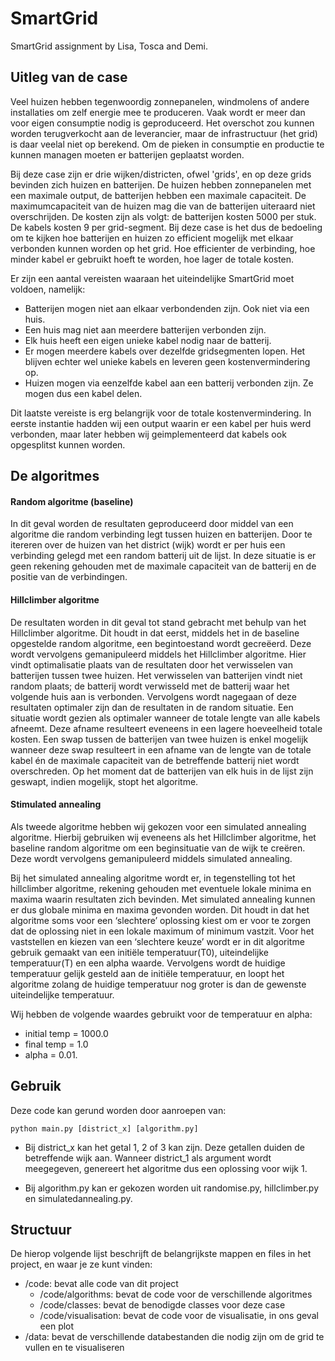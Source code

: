 # SmartGrid
SmartGrid assignment by Lisa, Tosca and Demi. 

## Uitleg van de case
Veel huizen hebben tegenwoordig zonnepanelen, windmolens of andere installaties om zelf energie mee te produceren. Vaak wordt er meer dan voor eigen consumptie nodig is geproduceerd. Het overschot zou kunnen worden terugverkocht aan de leverancier, maar de infrastructuur (het grid) is daar veelal niet op berekend. Om de pieken in consumptie en productie te kunnen managen moeten er batterijen geplaatst worden. 

Bij deze case zijn er drie wijken/districten, ofwel 'grids', en op deze grids bevinden zich huizen en batterijen. De huizen hebben zonnepanelen met een maximale output, de batterijen hebben een maximale capaciteit. De maximumcapaciteit van de huizen mag die van de batterijen uiteraard niet overschrijden. De kosten zijn als volgt: de batterijen kosten 5000 per stuk. De kabels kosten 9 per grid-segment. Bij deze case is het dus de bedoeling om te kijken hoe batterijen en huizen zo efficient mogelijk met elkaar verbonden kunnen worden op het grid. Hoe efficienter de verbinding, hoe minder kabel er gebruikt hoeft te worden, hoe lager de totale kosten.

Er zijn een aantal vereisten waaraan het uiteindelijke SmartGrid moet voldoen, namelijk: 
- Batterijen mogen niet aan elkaar verbondenden zijn. Ook niet via een huis.
- Een huis mag niet aan meerdere batterijen verbonden zijn.
- Elk huis heeft een eigen unieke kabel nodig naar de batterij.
- Er mogen meerdere kabels over dezelfde gridsegmenten lopen. Het blijven echter wel unieke kabels en leveren geen kostenvermindering op.
- Huizen mogen via eenzelfde kabel aan een batterij verbonden zijn. Ze mogen dus een kabel delen.

Dit laatste vereiste is erg belangrijk voor de totale kostenvermindering. In eerste instantie hadden wij een output waarin er een kabel per huis werd verbonden, maar later hebben wij geimplementeerd dat kabels ook opgesplitst kunnen worden.

## De algoritmes
#### Random algoritme (baseline)
In dit geval worden de resultaten geproduceerd door middel van een algoritme die random verbinding legt tussen huizen en batterijen. Door te itereren over de huizen van het district (wijk) wordt er per huis een verbinding gelegd met een random batterij uit de lijst. In deze situatie is er geen rekening gehouden met de maximale capaciteit van de batterij en de positie van de verbindingen.

#### Hillclimber algoritme 
De resultaten worden in dit geval tot stand gebracht met behulp van het Hillclimber algoritme. Dit houdt in dat eerst, middels het in de baseline opgestelde random algoritme, een begintoestand wordt gecreëerd. Deze wordt vervolgens gemanipuleerd middels het Hillclimber algoritme. Hier vindt optimalisatie plaats van de resultaten door het verwisselen van batterijen tussen twee huizen. Het verwisselen van batterijen vindt niet random plaats; de batterij wordt verwisseld met de batterij waar het volgende huis aan is verbonden. Vervolgens wordt nagegaan of deze resultaten optimaler zijn dan de resultaten in de random situatie. Een situatie wordt gezien als optimaler wanneer de totale lengte van alle kabels afneemt. Deze afname resulteert eveneens in een lagere hoeveelheid totale kosten. Een swap tussen de batterijen van twee huizen is enkel mogelijk wanneer deze swap resulteert in een afname van de lengte van de totale kabel én de maximale capaciteit van de betreffende batterij niet wordt overschreden. Op het moment dat de batterijen van elk huis in de lijst zijn geswapt, indien mogelijk, stopt het algoritme.

#### Stimulated annealing
Als tweede algoritme hebben wij gekozen voor een simulated annealing algoritme. Hierbij gebruiken wij eveneens als het Hillclimber algoritme, het baseline random algoritme om een beginsituatie van de wijk te creëren. Deze wordt vervolgens gemanipuleerd middels simulated annealing. 

Bij het simulated annealing algoritme wordt er, in tegenstelling tot het hillclimber algoritme, rekening gehouden met eventuele lokale minima en maxima waarin resultaten zich bevinden. Met simulated annealing kunnen er dus globale minima en maxima gevonden worden. Dit houdt in dat het algoritme soms voor een ‘slechtere’ oplossing kiest om er voor te zorgen dat de oplossing niet in een lokale maximum of minimum vastzit.  Voor het vaststellen en kiezen van een ‘slechtere keuze’ wordt er in dit algoritme gebruik gemaakt van een initiële temperatuur(T0),  uiteindelijke temperatuur(T) en een alpha waarde. Vervolgens wordt de huidige temperatuur gelijk gesteld aan de initiële temperatuur, en loopt het algoritme zolang de huidige temperatuur nog groter is dan de gewenste uiteindelijke temperatuur.

Wij hebben de volgende waardes gebruikt voor de temperatuur en alpha: 
- initial temp = 1000.0
- final temp = 1.0
- alpha = 0.01.

## Gebruik 
Deze code kan gerund worden door aanroepen van:
  
  `python main.py [district_x] [algorithm.py]`
  
- Bij district_x kan het getal 1, 2 of 3 kan zijn. Deze getallen duiden de betreffende wijk aan. Wanneer district_1 als argument wordt meegegeven, genereert het algoritme dus een oplossing voor wijk 1.

- Bij algorithm.py kan er gekozen worden uit randomise.py, hillclimber.py en simulatedannealing.py.

## Structuur
De hierop volgende lijst beschrijft de belangrijkste mappen en files in het project, en waar je ze kunt vinden:

- /code: bevat alle code van dit project
  - /code/algorithms: bevat de code voor de verschillende algoritmes
  - /code/classes: bevat de benodigde classes voor deze case
  - /code/visualisation: bevat de code voor de visualisatie, in ons geval een plot 
- /data: bevat de verschillende databestanden die nodig zijn om de grid te vullen en te visualiseren
